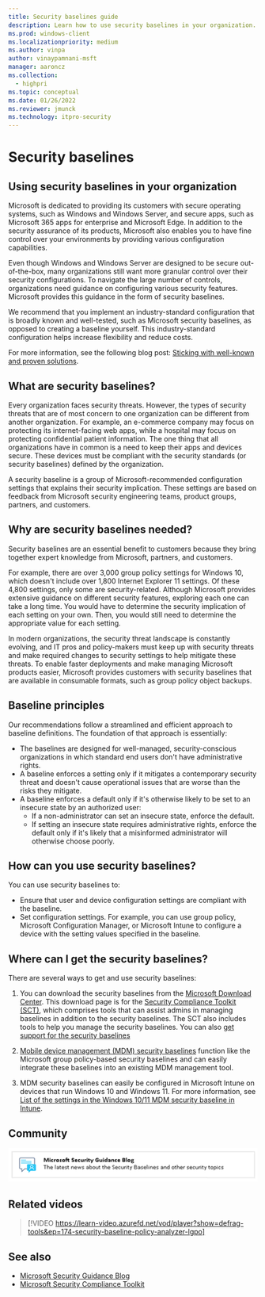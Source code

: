 ```yaml
---
title: Security baselines guide
description: Learn how to use security baselines in your organization.
ms.prod: windows-client
ms.localizationpriority: medium
ms.author: vinpa
author: vinaypamnani-msft
manager: aaroncz
ms.collection: 
  - highpri
ms.topic: conceptual
ms.date: 01/26/2022
ms.reviewer: jmunck
ms.technology: itpro-security
---
```


# Security baselines

## Using security baselines in your organization

Microsoft is dedicated to providing its customers with secure operating systems, such as Windows and Windows Server, and secure apps, such as Microsoft 365 apps for enterprise and Microsoft Edge. In addition to the security assurance of its products, Microsoft also enables you to have fine control over your environments by providing various configuration capabilities.

Even though Windows and Windows Server are designed to be secure out-of-the-box, many organizations still want more granular control over their security configurations. To navigate the large number of controls, organizations need guidance on configuring various security features. Microsoft provides this guidance in the form of security baselines.

We recommend that you implement an industry-standard configuration that is broadly known and well-tested, such as Microsoft security baselines, as opposed to creating a baseline yourself. This industry-standard configuration helps increase flexibility and reduce costs.

For more information, see the following blog post: [Sticking with well-known and proven solutions](/archive/blogs/fdcc/sticking-with-well-known-and-proven-solutions).

## What are security baselines?

Every organization faces security threats. However, the types of security threats that are of most concern to one organization can be different from another organization. For example, an e-commerce company may focus on protecting its internet-facing web apps, while a hospital may focus on protecting confidential patient information. The one thing that all organizations have in common is a need to keep their apps and devices secure. These devices must be compliant with the security standards (or security baselines) defined by the organization.

A security baseline is a group of Microsoft-recommended configuration settings that explains their security implication. These settings are based on feedback from Microsoft security engineering teams, product groups, partners, and customers.

## Why are security baselines needed?

Security baselines are an essential benefit to customers because they bring together expert knowledge from Microsoft, partners, and customers.

For example, there are over 3,000 group policy settings for Windows 10, which doesn't include over 1,800 Internet Explorer 11 settings. Of these 4,800 settings, only some are security-related. Although Microsoft provides extensive guidance on different security features, exploring each one can take a long time. You would have to determine the security implication of each setting on your own. Then, you would still need to determine  the appropriate value for each setting.

In modern organizations, the security threat landscape is constantly evolving, and IT pros and policy-makers must keep up with security threats and make required changes to security settings to help mitigate these threats. To enable faster deployments and make managing Microsoft products easier, Microsoft provides customers with security baselines that are available in consumable formats, such as group policy object backups.

## Baseline principles

Our recommendations follow a streamlined and efficient approach to baseline definitions. The foundation of that approach is essentially:

- The baselines are designed for well-managed, security-conscious organizations in which standard end users don't have administrative rights.
- A baseline enforces a setting only if it mitigates a contemporary security threat and doesn't cause operational issues that are worse than the risks they mitigate.
- A baseline enforces a default only if it's otherwise likely to be set to an insecure state by an authorized user:
  - If a non-administrator can set an insecure state, enforce the default.
  - If setting an insecure state requires administrative rights, enforce the default only if it's likely that a misinformed administrator will otherwise choose poorly.

## How can you use security baselines?

You can use security baselines to:

- Ensure that user and device configuration settings are compliant with the baseline.
- Set configuration settings. For example, you can use group policy, Microsoft Configuration Manager, or Microsoft Intune to configure a device with the setting values specified in the baseline.

## Where can I get the security baselines?

There are several ways to get and use security baselines:

1. You can download the security baselines from the [Microsoft Download Center](https://www.microsoft.com/download/details.aspx?id=55319). This download page is for the [Security Compliance Toolkit (SCT)](security-compliance-toolkit-10.md), which comprises tools that can assist admins in managing baselines in addition to the security baselines. The SCT also includes tools to help you manage the security baselines. You can also [get support for the security baselines](get-support-for-security-baselines.md)

2. [Mobile device management (MDM) security baselines](/windows/client-management/mdm/#mdm-security-baseline) function like the Microsoft group policy-based security baselines and can easily integrate these baselines into an existing MDM management tool.

3. MDM security baselines can easily be configured in Microsoft Intune on devices that run Windows 10 and Windows 11. For more information, see [List of the settings in the Windows 10/11 MDM security baseline in Intune](/mem/intune/protect/security-baseline-settings-mdm-all).

## Community

[![Microsoft Security Guidance Blog.](./../images/community.png)](https://techcommunity.microsoft.com/t5/microsoft-security-baselines/bg-p/Microsoft-Security-Baselines)

## Related videos

> [!VIDEO https://learn-video.azurefd.net/vod/player?show=defrag-tools&ep=174-security-baseline-policy-analyzer-lgpo]

## See also

- [Microsoft Security Guidance Blog](/archive/blogs/secguide/)
- [Microsoft Security Compliance Toolkit](https://www.microsoft.com/download/details.aspx?id=55319)
